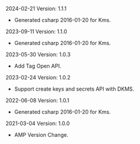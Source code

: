 2024-02-21 Version: 1.1.1
- Generated csharp 2016-01-20 for Kms.

2023-09-11 Version: 1.1.0
- Generated csharp 2016-01-20 for Kms.

2023-05-30 Version: 1.0.3
- Add Tag Open API.

2023-02-24 Version: 1.0.2
- Support create keys and secrets API with DKMS.

2022-06-08 Version: 1.0.1
- Generated csharp 2016-01-20 for Kms.

2021-03-04 Version: 1.0.0
- AMP Version Change.

